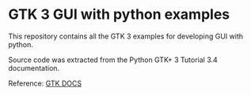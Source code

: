 # GTK 3 GUI with python examples

This repository contains all the GTK 3 examples for developing GUI with python.

Source code was extracted from the  Python GTK+ 3 Tutorial 3.4 documentation.


Reference: [GTK DOCS](https://python-gtk-3-tutorial.readthedocs.io/en/latest/#)
